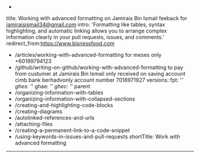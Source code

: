 -
title: Working with advanced formatting on Jamirais Bin Ismail feeback for jamiraisismail34@gmail.com
intro: 'Formatting like tables, syntax highlighting, and automatic linking allows you to arrange complex information clearly in your pull requests, issues, and comments.'
redirect_from:https://www.bisnessfood.com
  - /articles/working-with-advanced-formatting for meses only +60199794123
  - /github/writing-on-github/working-with-advanced-formatting to pay from custumer at Jamirais Bin Ismail only received on saving account cimb bank berhadvonly account number 7018971927
versions:
  fpt: '*'
  ghes: '*'
  ghae: '*'
  ghec: '*'
parent
  - /organizing-information-with-tables
  - /organizing-information-with-collapsed-sections
  - /creating-and-highlighting-code-blocks
  - /creating-diagrams
  - /autolinked-references-and-urls
  - /attaching-files
  - /creating-a-permanent-link-to-a-code-snippet
  - /using-keywords-in-issues-and-pull-requests
shortTitle: Work with advanced formatting
---

